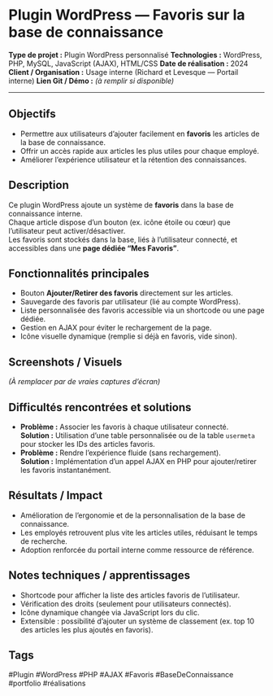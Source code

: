 # Plugin WordPress — Favoris sur la base de connaissance

**Type de projet :** Plugin WordPress personnalisé
**Technologies :** WordPress, PHP, MySQL, JavaScript (AJAX), HTML/CSS
**Date de réalisation :** 2024
**Client / Organisation :** Usage interne (Richard et Levesque — Portail interne)
**Lien Git / Démo :** _(à remplir si disponible)_

---

## Objectifs

- Permettre aux utilisateurs d’ajouter facilement en **favoris** les articles de la base de connaissance.
- Offrir un accès rapide aux articles les plus utiles pour chaque employé.
- Améliorer l’expérience utilisateur et la rétention des connaissances.

## Description

Ce plugin WordPress ajoute un système de **favoris** dans la base de connaissance interne.  
Chaque article dispose d’un bouton (ex. icône étoile ou cœur) que l’utilisateur peut activer/désactiver.  
Les favoris sont stockés dans la base, liés à l’utilisateur connecté, et accessibles dans une **page dédiée “Mes Favoris”**.

## Fonctionnalités principales

- Bouton **Ajouter/Retirer des favoris** directement sur les articles.
- Sauvegarde des favoris par utilisateur (lié au compte WordPress).
- Liste personnalisée des favoris accessible via un shortcode ou une page dédiée.
- Gestion en AJAX pour éviter le rechargement de la page.
- Icône visuelle dynamique (remplie si déjà en favoris, vide sinon).

## Screenshots / Visuels

_(À remplacer par de vraies captures d’écran)_

## Difficultés rencontrées et solutions

- **Problème :** Associer les favoris à chaque utilisateur connecté.  
    **Solution :** Utilisation d’une table personnalisée ou de la table `usermeta` pour stocker les IDs des articles favoris.
- **Problème :** Rendre l’expérience fluide (sans rechargement).  
    **Solution :** Implémentation d’un appel AJAX en PHP pour ajouter/retirer les favoris instantanément.

## Résultats / Impact

- Amélioration de l’ergonomie et de la personnalisation de la base de connaissance.
- Les employés retrouvent plus vite les articles utiles, réduisant le temps de recherche.
- Adoption renforcée du portail interne comme ressource de référence.

## Notes techniques / apprentissages

- Shortcode pour afficher la liste des articles favoris de l’utilisateur.
- Vérification des droits (seulement pour utilisateurs connectés).
- Icône dynamique changée via JavaScript lors du clic.
- Extensible : possibilité d’ajouter un système de classement (ex. top 10 des articles les plus ajoutés en favoris).

## Tags

#Plugin #WordPress #PHP #AJAX #Favoris #BaseDeConnaissance #portfolio #réalisations